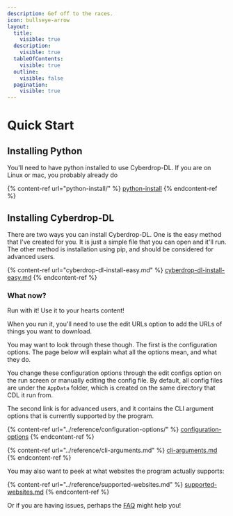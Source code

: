 ```yaml
---
description: Gef off to the races.
icon: bullseye-arrow
layout:
  title:
    visible: true
  description:
    visible: true
  tableOfContents:
    visible: true
  outline:
    visible: false
  pagination:
    visible: true
---
```


# Quick Start

## Installing Python

You'll need to have python installed to use Cyberdrop-DL. If you are on Linux or mac, you probably already do

{% content-ref url="python-install/" %}
[python-install](python-install/)
{% endcontent-ref %}

## Installing Cyberdrop-DL <a href="#installing-cyberdrop-dl" id="installing-cyberdrop-dl"></a>

There are two ways you can install Cyberdrop-DL. One is the easy method that I've created for you. It is just a simple file that you can open and it'll run. The other method is installation using pip, and should be considered for advanced users.

{% content-ref url="cyberdrop-dl-install-easy.md" %}
[cyberdrop-dl-install-easy.md](cyberdrop-dl-install-easy.md)
{% endcontent-ref %}

### What now? <a href="#what-now" id="what-now"></a>

Run with it! Use it to your hearts content!

When you run it, you'll need to use the edit URLs option to add the URLs of things you want to download.

You may want to look through these though. The first is the configuration options. The page below will explain what all the options mean, and what they do.

You change these configuration options through the edit configs option on the run screen or manually editing the config file. By default, all config files are under the `AppData` folder, which is created on the same directory that CDL it run from.

The second link is for advanced users, and it contains the CLI argument options that is currently supported by the program.

{% content-ref url="../reference/configuration-options/" %}
[configuration-options](../reference/configuration-options/)
{% endcontent-ref %}

{% content-ref url="../reference/cli-arguments.md" %}
[cli-arguments.md](../reference/cli-arguments.md)
{% endcontent-ref %}

You may also want to peek at what websites the program actually supports:

{% content-ref url="../reference/supported-websites.md" %}
[supported-websites.md](../reference/supported-websites.md)
{% endcontent-ref %}

Or if you are having issues, perhaps the [FAQ](../frequently-asked-questions.md) might help you!
